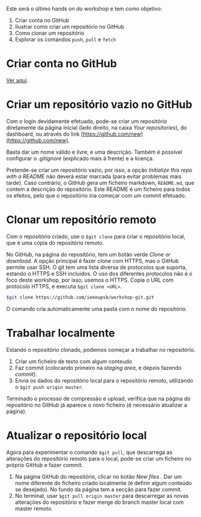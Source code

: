 Este será o último hands on do workshop e tem como objetivo:
1. Criar conta no GitHub
1. Ilustrar como criar um repositório no GitHub
2. Como clonar um repositório
3. Explorar os comandos `push`, `pull` e `fetch`

# Criar conta no GitHub
[Ver aqui](https://github.com/ieeeupsb/workshop-git/wiki/%5BGitHub%5D-Criar-conta).

# Criar um repositório vazio no GitHub
Com o login devidamente efetuado, pode-se criar um repositório diretamente da página inicial (lado direito, na caixa *Your repositories*), do dashboard, ou através do link [https://github.com/new](https://github.com/new).

Basta dar um nome válido e livre, e uma descrição. Também é possível configurar o *.gitignore* (explicado mais à frente) e a licença.

Pretende-se criar um repositório vazio, por isso, a opção *Initialize this repo with a README* não deverá estar marcada (para evitar problemas mais tarde). Caso contrário, o GitHub gera um ficheiro markdown, `README.md`, que contem a descrição do repositório. Este README é um ficheiro para todos os efeitos, pelo que o repositório iria começar com um commit efetuado.
# Clonar um repositório remoto
Com o repositório criado, use o `$git clone` para criar o repositório local, que é uma cópia do repositório remoto.

No GitHub, na página do repositório, tem um botão verde *Clone or download*. A opção principal é fazer clone com HTTPS, mas o GitHub permite usar SSH. O git tem uma lista diversa de protocolos que suporta, estando o HTTPS e SSH incluidos. O uso dos diferentes protocolos não é o foco deste workshop, por isso, usemos o HTTPS. Copia o URL com protocolo HTTPS, e executa `$git clone <URL>`. 
```bash
$git clone https://github.com/ieeeupsb/workshop-git.git
```
O comando cria automaticamente uma pasta com o nome do repositório.
# Trabalhar localmente
Estando o repositório clonado, podemos começar a trabalhar no repositório. 
1. Criar um ficheiro de texto com algum conteudo
2. Faz commit (colocando primeiro na _staging area_, e depois fazendo _commit_).
3. Envia os dados do repositório local para o repositório remoto, utilizando o `$git push origin master`.

Terminado o processo de compressão e upload, verifica que na página do repositório no GitHub já aparece o novo ficheiro (é necessário atualizar a página).
# Atualizar o repositório local
Agora para experimentar o comando `$git pull`, que descarrega as alterações do repositório remoto para o local, pode-se criar um ficheiro no próprio GitHub e fazer commit.

1. Na página GitHub do repositório, clicar no botão _New files_
. Dar um nome diferente do ficheiro criado localmente (e definir algum conteúdo se desejado). No fundo da página tem a secção para fazer commit.
2. No terminal, usar `$git pull origin master` para descarregar as novas alterações do repositório e fazer merge do branch master local com master remoto.